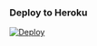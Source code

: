 
### Deploy to Heroku

[![Deploy](https://www.herokucdn.com/deploy/button.svg)](https://heroku.com/deploy?template=https://github.com/Romeo-RJ/StringSessionBot)

